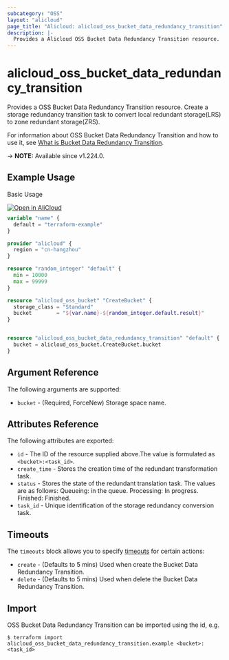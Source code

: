 ```yaml
---
subcategory: "OSS"
layout: "alicloud"
page_title: "Alicloud: alicloud_oss_bucket_data_redundancy_transition"
description: |-
  Provides a Alicloud OSS Bucket Data Redundancy Transition resource.
---
```


# alicloud_oss_bucket_data_redundancy_transition

Provides a OSS Bucket Data Redundancy Transition resource. Create a storage redundancy transition task to convert local redundant storage(LRS) to zone redundant storage(ZRS).

For information about OSS Bucket Data Redundancy Transition and how to use it, see [What is Bucket Data Redundancy Transition](https://www.alibabacloud.com/help/en/oss/developer-reference/createbucketdataredundancytransition).

-> **NOTE:** Available since v1.224.0.

## Example Usage

Basic Usage

<div style="display: block;margin-bottom: 40px;"><div class="oics-button" style="float: right;position: absolute;margin-bottom: 10px;">
  <a href="https://api.aliyun.com/terraform?resource=alicloud_oss_bucket_data_redundancy_transition&exampleId=7f49afcb-1ad0-2817-a579-3fe51a5c96391f11eb10&activeTab=example&spm=docs.r.oss_bucket_data_redundancy_transition.0.7f49afcb1a&intl_lang=EN_US" target="_blank">
    <img alt="Open in AliCloud" src="https://img.alicdn.com/imgextra/i1/O1CN01hjjqXv1uYUlY56FyX_!!6000000006049-55-tps-254-36.svg" style="max-height: 44px; max-width: 100%;">
  </a>
</div></div>

```terraform
variable "name" {
  default = "terraform-example"
}

provider "alicloud" {
  region = "cn-hangzhou"
}

resource "random_integer" "default" {
  min = 10000
  max = 99999
}

resource "alicloud_oss_bucket" "CreateBucket" {
  storage_class = "Standard"
  bucket        = "${var.name}-${random_integer.default.result}"
}


resource "alicloud_oss_bucket_data_redundancy_transition" "default" {
  bucket = alicloud_oss_bucket.CreateBucket.bucket
}
```

## Argument Reference

The following arguments are supported:
* `bucket` - (Required, ForceNew) Storage space name.

## Attributes Reference

The following attributes are exported:
* `id` - The ID of the resource supplied above.The value is formulated as `<bucket>:<task_id>`.
* `create_time` - Stores the creation time of the redundant transformation task.
* `status` - Stores the state of the redundant translation task. The values are as follows:  Queueing: in the queue.  Processing: In progress.  Finished: Finished.
* `task_id` - Unique identification of the storage redundancy conversion task.

## Timeouts

The `timeouts` block allows you to specify [timeouts](https://www.terraform.io/docs/configuration-0-11/resources.html#timeouts) for certain actions:
* `create` - (Defaults to 5 mins) Used when create the Bucket Data Redundancy Transition.
* `delete` - (Defaults to 5 mins) Used when delete the Bucket Data Redundancy Transition.

## Import

OSS Bucket Data Redundancy Transition can be imported using the id, e.g.

```shell
$ terraform import alicloud_oss_bucket_data_redundancy_transition.example <bucket>:<task_id>
```